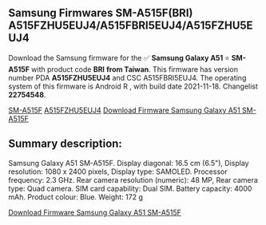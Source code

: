 <h2>Samsung Firmwares SM-A515F(BRI) A515FZHU5EUJ4/A515FBRI5EUJ4/A515FZHU5EUJ4</h2>
Download the Samsung firmware for the ✅ <strong>Samsung Galaxy A51 </strong> ⭐ <strong>SM-A515F</strong> with product code <strong>BRI</strong> <strong> from Taiwan</strong>. This firmware has version number PDA <strong>A515FZHU5EUJ4</strong> and CSC A515FBRI5EUJ4. The operating system of this firmware is Android R , with build date 2021-11-18. Changelist <strong>22754548</strong>.


[SM-A515F](https://samfirm.shop/samsung/model/SM-A515F)
[A515FZHU5EUJ4](https://samfirm.shop/samsung/pda/A515FZHU5EUJ4)
[Download Firmware Samsung Galaxy A51 SM-A515F](https://samfirm.shop/samsung/firmware/475763)
<h2>Summary description:</h2>
<p>Samsung Galaxy A51 SM-A515F. Display diagonal: 16.5 cm (6.5"), Display resolution: 1080 x 2400 pixels, Display type: SAMOLED. Processor frequency: 2.3 GHz. Rear camera resolution (numeric): 48 MP, Rear camera type: Quad camera. SIM card capability: Dual SIM. Battery capacity: 4000 mAh. Product colour: Blue. Weight: 172 g</p>


[Download Firmware Samsung Galaxy A51 SM-A515F](https://samfirm.shop/samsung/firmware/475763)
